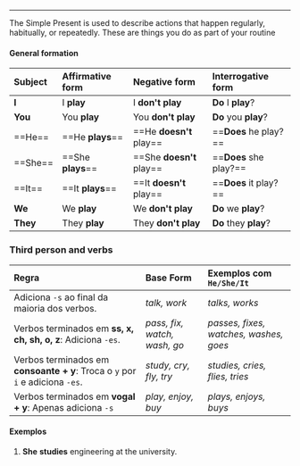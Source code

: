 
---
The Simple Present is used to describe actions that happen regularly, habitually, or repeatedly. These are things you do as part of your routine

#### **General formation**

| Subject  | Affirmative form  | Negative form            | Interrogative form     |
| :------- | :---------------- | :----------------------- | :--------------------- |
| **I**    | I **play**        | I **don't play**         | **Do** I **play**?     |
| **You**  | You **play**      | You **don't play**       | **Do** you **play**?   |
| ==He==   | ==He **plays**==  | ==He **doesn't** play==  | ==**Does** he play?==  |
| ==She==  | ==She **plays**== | ==She **doesn't** play== | ==**Does** she play?== |
| ==It==   | ==It **plays**==  | ==It **doesn't** play==  | ==**Does** it play?==  |
| **We**   | We **play**       | We **don't play**        | **Do** we **play**?    |
| **They** | They **play**     | They **don't play**      | **Do** they **play**?  |
### **Third person and verbs**

| Regra                                                                                  | Base Form                    | Exemplos com `He/She/It`               |
| :------------------------------------------------------------------------------------- | :--------------------------- | :------------------------------------- |
| Adiciona `-s` ao final da maioria dos verbos.                                          | _talk, work_                 | _talks, works_                         |
| Verbos terminados em **ss, x, ch, sh, o, z**:  Adiciona `-es`.                         | _pass, fix, watch, wash, go_ | _passes, fixes, watches, washes, goes_ |
| Verbos terminados em **consoante + y**:          Troca o `y` por `i` e adiciona `-es`. | _study, cry, fly, try_       | _studies, cries, flies, tries_         |
| Verbos terminados em **vogal + y**:               Apenas adiciona `-s`                 | _play, enjoy, buy_           | _plays, enjoys, buys_                  |

#### **Exemplos**

1. **She** **studies** engineering at the university.